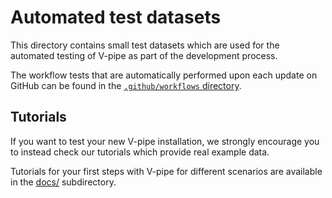 # Automated test datasets

This directory contains small test datasets which are used for the automated testing of V-pipe as part of the development process.

The workflow tests that are automatically performed upon each update on GitHub can be found in the [`.github/workflows` directory](../.github/workflows).

## Tutorials

If you want to test your new V-pipe installation, we strongly encourage you to instead check our tutorials which provide real example data.

Tutorials for your first steps with V-pipe for different scenarios are available in the [docs/](../docs/README.md) subdirectory.
